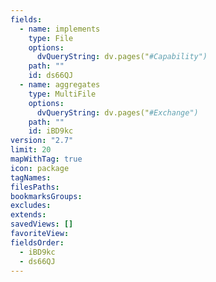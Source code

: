 ```yaml
---
fields:
  - name: implements
    type: File
    options:
      dvQueryString: dv.pages("#Capability")
    path: ""
    id: ds66QJ
  - name: aggregates
    type: MultiFile
    options:
      dvQueryString: dv.pages("#Exchange")
    path: ""
    id: iBD9kc
version: "2.7"
limit: 20
mapWithTag: true
icon: package
tagNames: 
filesPaths: 
bookmarksGroups: 
excludes: 
extends: 
savedViews: []
favoriteView: 
fieldsOrder:
  - iBD9kc
  - ds66QJ
---
```


